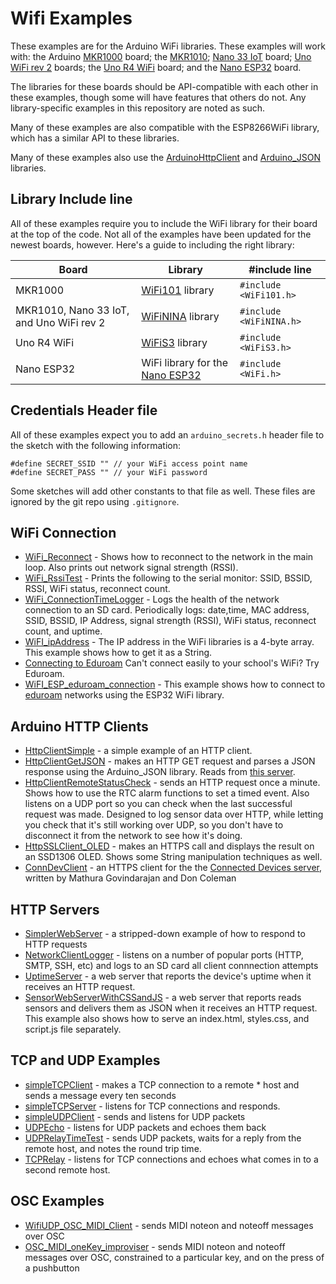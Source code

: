 # Wifi Examples

These examples are for the Arduino WiFi libraries. These examples will work with:  the Arduino [MKR1000](https://store.arduino.cc/usa/arduino-mkr1000) board; the [MKR1010](https://store.arduino.cc/usa/mkr-wifi-1010); [Nano 33 IoT](https://store.arduino.cc/usa/nano-33-iot) board; [Uno WiFi rev 2](https://store.arduino.cc/usa/arduino-uno-wifi-rev2) boards; the [Uno R4 WiFi](https://docs.arduino.cc/hardware/uno-r4-wifi) board; and the [Nano ESP32](https://docs.arduino.cc/hardware/nano-esp32) board.

 The libraries for these boards should be API-compatible with each other in these examples, though some will have features that others do not. Any library-specific examples in this repository are noted as such.
 
Many of these examples are also compatible with the ESP8266WiFi library, which has a similar API to these libraries. 

Many of these examples also use the [ArduinoHttpClient](https://github.com/arduino-libraries/ArduinoHttpClient) and [Arduino_JSON](https://github.com/arduino-libraries/Arduino_JSON) libraries.

## Library Include line

All of these examples require you to include the WiFi library for their board at the top of the code. Not all of the examples have been updated for the newest boards, however. Here's a guide to including the right library:

| Board | Library | #include line |
| --- | --- | --- |
| MKR1000 | [WiFi101](https://www.arduino.cc/en/Reference/WiFi101) library | `#include <WiFi101.h>` |
| MKR1010, Nano 33 IoT, and Uno WiFi rev 2 | [WiFiNINA](https://www.arduino.cc/en/Reference/WiFiNINA) library | `#include <WiFiNINA.h>` |
| Uno R4 WiFi | [WiFiS3](https://docs.arduino.cc/tutorials/uno-r4-wifi/wifi-examples) library | `#include <WiFiS3.h>` |
| Nano ESP32 | WiFi library for the [Nano ESP32](https://docs.arduino.cc/hardware/nano-esp32) | `#include <WiFi.h>` |

## Credentials Header file

All of these examples expect you to add an `arduino_secrets.h` header file to the sketch with the following information: 
````arduino
#define SECRET_SSID "" // your WiFi access point name
#define SECRET_PASS "" // your WiFi password
````

Some sketches will add other constants to that file as well. These files are ignored by the git repo using `.gitignore`.

## WiFi Connection
* [WiFi_Reconnect](https://github.com/tigoe/Wifi_examples/tree/main/WiFi_Connection_Examples/WiFi_Reconnect) -  Shows how to reconnect to the network in the main loop. Also prints out network signal strength (RSSI).
* [WiFi_RssiTest](https://github.com/tigoe/Wifi_examples/tree/main/WiFi_Connection_Examples/WiFi_RssiTest) - Prints the following to the serial monitor: SSID, BSSID, RSSI, WiFi status, reconnect count.
* [WiFi_ConnectionTimeLogger](https://github.com/tigoe/Wifi_examples/tree/main/WiFi_Connection_Examples/WiFi_ConnectionTimeLogger) - Logs the health of the network connection to an SD card. Periodically logs: date,time, MAC address, SSID, BSSID, IP Address, signal strength (RSSI), WiFi status, reconnect count, and uptime.
* [WiFI_ipAddress](https://github.com/tigoe/Wifi_examples/tree/main/WiFi_Connection_Examples/WiFi_ipAddress) - The IP address in the WiFi libraries is a 4-byte array. This example shows how to get it as a String.
* [Connecting to Eduroam](eduroam.md) Can't connect easily to your school's WiFi? Try Eduroam. 
* [WiFI_ESP_eduroam_connection](https://github.com/tigoe/Wifi_examples/blob/main/WiFi_Connection_Examples/WIFi_ESP_eduroam_connection/WIFi_ESP_eduroam_connection.ino) - This example shows how to connect to [eduroam](eduroam.md) networks using the ESP32 WiFi library. 

## Arduino HTTP Clients
* [HttpClientSimple](https://github.com/tigoe/Wifi_examples/tree/main/ArduinoHttpClient_Examples/HttpClientSimple) - a simple example of an HTTP client. 
* [HttpClientGetJSON](https://github.com/tigoe/Wifi_examples/tree/main/ArduinoHttpClient_Examples/HttpClientGetJSON) - makes an HTTP GET request and parses a JSON response using the Arduino_JSON library. Reads from [this server](https://glitch.com/edit/#!/arduino-to-json).            
* [HttpClientRemoteStatusCheck](https://github.com/tigoe/Wifi_examples/tree/main/ArduinoHttpClient_Examples/HttpClientRemoteStatusCheck) - sends an HTTP request once a minute. Shows how to use the RTC alarm functions to set a timed event. Also listens on a UDP port so you can check when the last successful request was made. Designed to log sensor data over HTTP, while letting you check that it's still working over UDP, so you don't have to disconnect it from the network to see how it's doing. 
* [HttpSSLClient_OLED](https://github.com/tigoe/Wifi_examples/tree/main/ArduinoHttpClient_Examples/HttpSSLClient_OLED) - makes an HTTPS call and displays the result on an SSD1306 OLED. Shows some String manipulation techniques as well.
* [ConnDevClient](https://github.com/tigoe/Wifi_examples/tree/main/ArduinoHttpClient_Examples/ConnDevClient) - an HTTPS client for the the  [Connected Devices server](https://github.com/don/itp-connected-devices`), written by Mathura Govindarajan and Don Coleman

## HTTP Servers
* [SimplerWebServer](https://github.com/tigoe/Wifi_examples/tree/main/Servers/SimplerWebServer) - a stripped-down example of how to respond to HTTP requests
* [NetworkClientLogger](https://github.com/tigoe/Wifi_examples/tree/main/Servers/NetworkClientLogger) - listens on a number of popular ports (HTTP, SMTP, SSH, etc) and logs to an SD card all client connnection attempts
* [UptimeServer](https://github.com/tigoe/Wifi_examples/tree/main/Servers/UptimeServer) - a web server that reports the device's uptime when it receives an HTTP request. 
* [SensorWebServerWithCSSandJS](https://github.com/tigoe/Wifi_examples/tree/main/Servers/SensorWebServerWithCSSandJS) - a web server that reports reads sensors and delivers them as JSON when it receives an HTTP request. This example also shows how to serve an index.html, styles.css, and script.js file separately. 

## TCP and UDP Examples
* [simpleTCPClient](https://github.com/tigoe/Wifi_examples/tree/main/simpleTCPClient) - makes a TCP connection to a remote * host and sends a message every ten seconds
* [simpleTCPServer](https://github.com/tigoe/Wifi_examples/tree/main/simpleTCPServer) - listens for TCP connections and responds.
* [simpleUDPClient](https://github.com/tigoe/Wifi_examples/tree/main/simpleUDPClient) - sends and listens for UDP packets
* [UDPEcho](https://github.com/tigoe/Wifi_examples/tree/main/UDPEcho) - listens for UDP packets and echoes them back
* [UDPRelayTimeTest](https://github.com/tigoe/Wifi_examples/tree/main/UDPRelayTimeTest) - sends UDP packets, waits for a reply from the remote host, and notes the round trip time. 
* [TCPRelay](https://github.com/tigoe/Wifi_examples/tree/main/TCPRelay) - listens for TCP connections and echoes what comes in to a second remote host. 

## OSC Examples
* [WifiUDP_OSC_MIDI_Client](https://github.com/tigoe/Wifi_examples/tree/main/OSC_Examples/WifiUDP_OSC_MIDI_Client) - sends MIDI noteon and noteoff messages over OSC
* [OSC_MIDI_oneKey_improviser](https://github.com/tigoe/Wifi_examples/tree/main/OSC_Examples/OSC_MIDI_oneKey_improviser) - sends MIDI noteon and noteoff messages over OSC, constrained to a particular key, and on the press of a pushbutton


